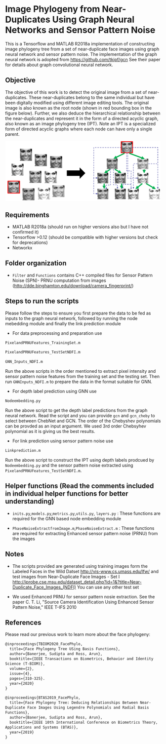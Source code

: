 # Image Phylogeny from Near-Duplicates Using Graph Neural Networks and Sensor Pattern Noise

This is a Tensorflow and MATLAB R2018a implementation of constructing image phylogeny tree from a set of near-duplicate face images using graph neural network and sensor pattern noise. The implementation of the graph neural network is adopted from https://github.com/tkipf/gcn See their paper for details about graph convolutional neural network.

## Objective

The objective of this work is to detect the original image from a set of near-duplicates. These near-duplicates belong to the same individual but have been digitally modified using different image editing tools. The original image is also known as the root node (shown in red bounding box in the figure below). Further, we also deduce the hierarchical relationship between the near-duplicates and represent it in the form of a directed acyclic graph, also known as an image phylogeny tree (IPT). Note an IPT is a specialized form of directed acyclic graphs where each node can have only a single parent. 

![alternativetext](objective.PNG)

## Requirements
* MATLAB R2018a (should run on higher versions also but I have not confirmed it)
* Tensorflow >0.12 (should be compatible with higher versions but check for deprecations) 
* Networkx

## Folder organization

* `Filter` and `Functions` contains C++ compiled files for Sensor Pattern Noise (SPN)- PRNU computation from images
(http://dde.binghamton.edu/download/camera_fingerprint/)

## Steps to run the scripts

Please follow the steps to ensure you first prepare the data to be fed as inputs to the graph neural network, followed by running the node mebedding module and finally the link prediction module

* For data preprocessing and preparation use
```bash
PixelandPRNUFeatures_TrainingSet.m
```
```bash
PixelandPRNUFeatures_TestSetNDFI.m
```
```bash
GNN_Inputs_NDFI.m
```
Run the above scripts in the order mentioned to extract pixel intensity and sensor pattern noise features from the training set and the testing set. Then run `GNNInputs_NDFI.m` to prepare the data in the format suitable for GNN. 

* For depth label prediction using GNN use
```bash
Nodeembedding.py
```
Run the above script to get the depth label predictions from the graph neural network. Read the script and you can provide `gcn` and `gcn_cheby` to select between ChebNet and GCN. The order of the Chebyshev polynomials can be provded as an input argument. We used 3rd order Chebsyhev polynomial as it is giving us the best results.   

* For link prediction using sensor pattern noise use
```bash
Linkprediction.m
```
Run the above script to construct the IPT using depth labels prodcued by `Nodeembedding.py` and the sensor pattern noise extracted using `PixelandPRNUFeatures_TestSetNDFI.m`.  

## Helper functions (Read the comments included in individual helper functions for better understanding)

* `inits.py`,`models.py`,`metrics.py`,`utils.py`, `layers.py` : These functions are required for the GNN based node embedding module

* `PhaseNoiseExtractfromImage.m`,`PhaseNoiseExtract.m` : These functions are required for extracting Enhanced sensor pattern noise (PRNU) from the images

## Notes

* The scripts provided are generated using training images form the Labeled Faces in the Wild Datset http://vis-www.cs.umass.edu/lfw/ and test images from Near-Duplicate Face Images - Set I http://iprobe.cse.msu.edu/dataset_detail.php?id=1&?title=Near-Duplicate_Face_Images_(NDFI) You can use any other test set

* We used Enhanced PRNU for sensor pattern nosie extraction. See the paper C. T. Li, "Source Camera Identification Using Enhanced Sensor Pattern
Noise," IEEE T-IFS 2010

## References

Please read our previous work to learn more about the face phylogeny:

```
@inproceedings{TBIOM2020_FacePhylo,
  title={Face Phylogeny Tree USing Basis Functions},
  author={Banerjee, Sudipta and Ross, Arun},
  booktitle={IEEE Transactions on Biometrics, Behavior and Identity Science (T-BIOM)},
  volume={2},
  issue={4},
  pages={310-325}.
  year={2020}
}
```

```
@inproceedings{BTAS2019_FacePhylo,
  title={Face Phylogeny Tree: Deducing Relationships Between Near-Duplicate Face Images Using Legendre Polynomials and Radial Basis Functions},
  author={Banerjee, Sudipta and Ross, Arun},
  booktitle={IEEE 10th International Conference on Biometrics Theory, Applications and Systems (BTAS)},
  year={2019}
}
```


